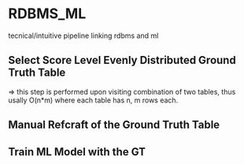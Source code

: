 # RDBMS_ML
tecnical/intuitive pipeline linking rdbms and ml


## Select Score Level Evenly Distributed Ground Truth Table 
=> this step is performed upon visiting combination of two tables, thus usally O(n*m) where each table has n, m rows each.

## Manual Refcraft of the Ground Truth Table
## Train ML Model with the GT 

